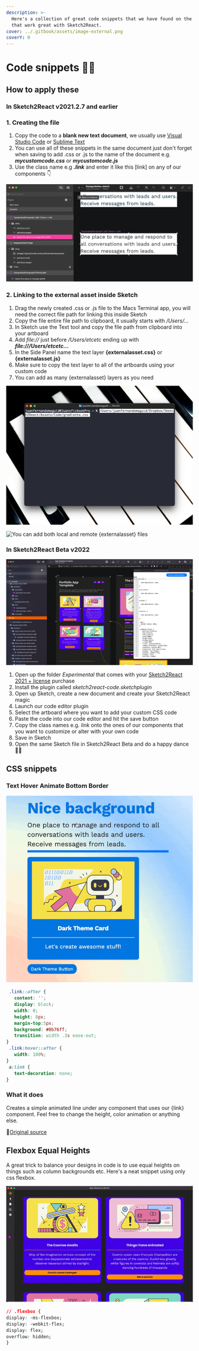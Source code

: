 ```yaml
---
description: >-
  Here's a collection of great code snippets that we have found on the internets
  that work great with Sketch2React.
cover: ../.gitbook/assets/image-external.png
coverY: 0
---
```


# Code snippets 👩‍💻

## How to apply these

### **In Sketch2React v2021.2.7 and earlier**

### **1. Creating the file**

1. Copy the code to a **blank new text document**, we usually use [Visual Studio Code](https://code.visualstudio.com/download) or [Sublime Text](https://www.sublimetext.com/3)
2. You can use all of these snippets in the same document just don't forget when saving to add .css or .js to the name of the document e.g. _**mycustomcode.css**_ or _**mycustomcode.js**_
3. Use the class name e.g _**.link**_ and enter it like this \[link] on any of our components 👇

![Here we're using our custom .link CSS attached to a reusable component aka symbol \[link\]](<../.gitbook/assets/CleanShot 2021-10-15 at 22.24.51@2x.png>)

### 2. Linking to the external asset inside Sketch

1. Drag the newly created .css or .js file to the Macs Terminal app, you will need the correct file path for linking this inside Sketch
2. Copy the file entire file path to clipboard, it usually starts with _/Users/…_
3. In Sketch use the Text tool and copy the file path from clipboard into your artboard
4. Add _file://_ just before _/Users/etcetc_ ending up with _**file:///Users/etcetc…**_
5. In the Side Panel name the text layer **{externalasset.css}** or **{externalasset.js}**
6. Make sure to copy the text layer to all of the artboards using your custom code
7. You can add as many {externalasset} layers as you need

![Here we dragged the gradienta.css document onto Terminal to get the correct file path](<../.gitbook/assets/CleanShot 2021-10-15 at 22.40.20@2x.png>)

![You can add both local and remote {externalasset} files](<../.gitbook/assets/CleanShot 2021-10-16 at 09.26.51@2x (1).png>)

### In Sketch2React Beta v2022

![Our code editor plugin (early build) makes this process so much more enjoyable](<../.gitbook/assets/CleanShot 2022-01-28 at 17.25.28@2x.png>)

1. Open up the folder _Experimental_ that comes with your [Sketch2React 2021 + license](https://marketplace.sketch2react.io/product/sketch2react/) purchase
2. Install the plugin called _sketch2react-code.sketchplugin_
3. Open up Sketch, create a new document and create your Sketch2React magic
4. Launch our code editor plugin
5. Select the artboard where you want to add your custom CSS code
6. Paste the code into our code editor and hit the save button
7. Copy the class names e.g. _link_ onto the ones of our components that you want to customize or alter with your own code
8. Save in Sketch
9. Open the same Sketch file in Sketch2React Beta and do a happy dance 👯‍♂️



## CSS snippets

### Text Hover Animate Bottom Border

![](../.gitbook/assets/animated-text-hover-line.gif)



```css
 .link::after {
   content: '';
   display: block;
   width: 0;
   height: 8px;
   margin-top:5px;
   background: #0b76ff;
   transition: width .3s ease-out;
}
 .link:hover::after {
   width: 100%;
}
 a:link {
   text-decoration: none;
}
```

### What it does

Creates a simple animated line under any component that uses our {link} component. Feel free to change the height, color animation or anything else.

📗[Original source](https://coreymoen.notion.site/coreymoen/de3afdae4ffe481d8afe33bf52de2346?v=b20394b5d9774b90b146b59eb6888637\&p=e094fc3bc295452d8b7be6ea858a978a)

## Flexbox Equal Heights

A great trick to balance your designs in code is to use equal heights on things such as column backgrounds etc. Here's a neat snippet using only css flexbox.

![OMG it's aaaaaawesome, right? 🐹](../.gitbook/assets/equalheights.gif)

```css
// .flexbox {
display: -ms-flexbox;
display: -webkit-flex;
display: flex;
overflow: hidden;
}
```



